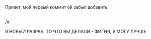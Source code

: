 Привет, мой первый коммит
ой забыл добавить

<br>/n

Я НОВЫЙ РАЗРАБ, ТО ЧТО ВЫ ДЕЛАЛИ - ФИГНЯ, Я МОГУ ЛУЧШЕ
